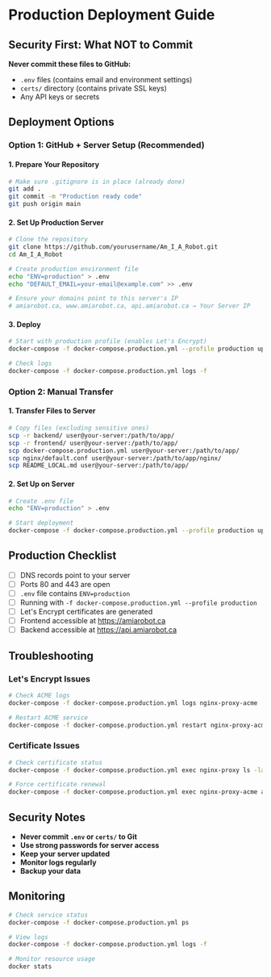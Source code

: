 # Production Deployment Guide

## Security First: What NOT to Commit

**Never commit these files to GitHub:**
- `.env` files (contains email and environment settings)
- `certs/` directory (contains private SSL keys)
- Any API keys or secrets

## Deployment Options

### Option 1: GitHub + Server Setup (Recommended)

#### 1. Prepare Your Repository
```bash
# Make sure .gitignore is in place (already done)
git add .
git commit -m "Production ready code"
git push origin main
```

#### 2. Set Up Production Server
```bash
# Clone the repository
git clone https://github.com/yourusername/Am_I_A_Robot.git
cd Am_I_A_Robot

# Create production environment file
echo "ENV=production" > .env
echo "DEFAULT_EMAIL=your-email@example.com" >> .env

# Ensure your domains point to this server's IP
# amiarobot.ca, www.amiarobot.ca, api.amiarobot.ca → Your Server IP
```

#### 3. Deploy
```bash
# Start with production profile (enables Let's Encrypt)
docker-compose -f docker-compose.production.yml --profile production up --build -d

# Check logs
docker-compose -f docker-compose.production.yml logs -f
```

### Option 2: Manual Transfer

#### 1. Transfer Files to Server
```bash
# Copy files (excluding sensitive ones)
scp -r backend/ user@your-server:/path/to/app/
scp -r frontend/ user@your-server:/path/to/app/
scp docker-compose.production.yml user@your-server:/path/to/app/
scp nginx/default.conf user@your-server:/path/to/app/nginx/
scp README_LOCAL.md user@your-server:/path/to/app/
```

#### 2. Set Up on Server
```bash
# Create .env file
echo "ENV=production" > .env

# Start deployment
docker-compose -f docker-compose.production.yml --profile production up --build -d
```

## Production Checklist

- [ ] DNS records point to your server
- [ ] Ports 80 and 443 are open
- [ ] `.env` file contains `ENV=production`
- [ ] Running with `-f docker-compose.production.yml --profile production`
- [ ] Let's Encrypt certificates are generated
- [ ] Frontend accessible at https://amiarobot.ca
- [ ] Backend accessible at https://api.amiarobot.ca

## Troubleshooting

### Let's Encrypt Issues
```bash
# Check ACME logs
docker-compose -f docker-compose.production.yml logs nginx-proxy-acme

# Restart ACME service
docker-compose -f docker-compose.production.yml restart nginx-proxy-acme
```

### Certificate Issues
```bash
# Check certificate status
docker-compose -f docker-compose.production.yml exec nginx-proxy ls -la /etc/nginx/certs/

# Force certificate renewal
docker-compose -f docker-compose.production.yml exec nginx-proxy-acme acme.sh --renew-all
```

## Security Notes

- **Never commit `.env` or `certs/` to Git**
- **Use strong passwords for server access**
- **Keep your server updated**
- **Monitor logs regularly**
- **Backup your data**

## Monitoring

```bash
# Check service status
docker-compose -f docker-compose.production.yml ps

# View logs
docker-compose -f docker-compose.production.yml logs -f

# Monitor resource usage
docker stats
``` 